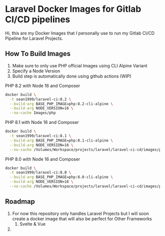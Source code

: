 # Laravel Docker Images for Gitlab CI/CD pipelines

Hi, this are my Docker Images that I personally use to run my Gitlab CI/CD Pipeline for Laravel Projects.

## How To Build Images

1. Make sure to only use PHP official Images using CLI Alpine Variant
2. Specify a Node Version
3. Build step is automatically done using github actions (WIP)

PHP 8.2 with Node 16 and Composer
```bash
docker build \
  -t sean1999/laravel-ci:8.2 \
  --build-arg BASE_PHP_IMAGE=php:8.2-cli-alpine \
  --build-arg NODE_VERSION=16 \
  --no-cache Images/php
```

PHP 8.1 with Node 16 and Composer
```bash
docker build \
  -t sean1999/laravel-ci:8.1 \
  --build-arg BASE_PHP_IMAGE=php:8.1-cli-alpine \
  --build-arg NODE_VERSION=16 \
  --no-cache /Volumes/Workspace/projects/laravel/laravel-ci-cd/images/php
```

PHP 8.0 with Node 16 and Composer
```bash
docker build \
  -t sean1999/laravel-ci:8.0 \
  --build-arg BASE_PHP_IMAGE=php:8.0-cli-alpine \
  --build-arg NODE_VERSION=16 \
  --no-cache /Volumes/Workspace/projects/laravel/laravel-ci-cd/images/php
```

## Roadmap

1. For now this repository only handles Laravel Projects but I will soon create a docker image that will also be perfect for Other Frameworks
   1. Svelte & Vue
2. 